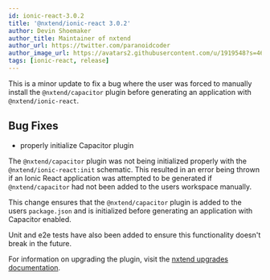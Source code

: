 ```yaml
---
id: ionic-react-3.0.2
title: '@nxtend/ionic-react 3.0.2'
author: Devin Shoemaker
author_title: Maintainer of nxtend
author_url: https://twitter.com/paranoidcoder
author_image_url: https://avatars2.githubusercontent.com/u/1919548?s=460&u=e8799ad545249d59bf57b7ee35a8841825004ca0&v=4
tags: [ionic-react, release]
---
```


This is a minor update to fix a bug where the user was forced to manually install the `@nxtend/capacitor` plugin before generating an application with `@nxtend/ionic-react`.

## Bug Fixes

- properly initialize Capacitor plugin

<!--truncate-->

The `@nxtend/capacitor` plugin was not being initialized properly with the `@nxtend/ionic-react:init` schematic. This resulted in an error being thrown if an Ionic React application was attempted to be generated if `@nxtend/capacitor` had not been added to the users workspace manually.

This change ensures that the `@nxtend/capacitor` plugin is added to the users `package.json` and is initialized before generating an application with Capacitor enabled.

Unit and e2e tests have also been added to ensure this functionality doesn't break in the future.

For information on upgrading the plugin, visit the [nxtend upgrades documentation](../docs/nxtend/upgrades).

